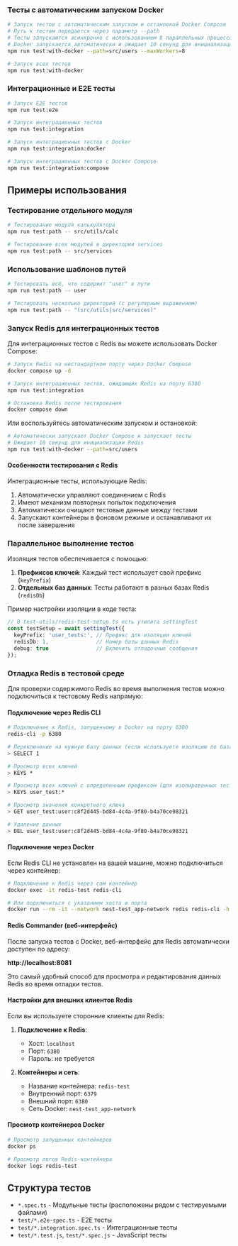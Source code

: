 ### Тесты с автоматическим запуском Docker

```bash
# Запуск тестов с автоматическим запуском и остановкой Docker Compose 
# Путь к тестам передается через параметр --path
# Тесты запускаются асинхронно с использованием 8 параллельных процессов
# Docker запускается автоматически и ожидает 10 секунд для инициализации Redis
npm run test:with-docker --path=src/users --maxWorkers=8

# Запуск всех тестов
npm run test:with-docker
```

### Интеграционные и E2E тесты

```bash
# Запуск E2E тестов
npm run test:e2e

# Запуск интеграционных тестов
npm run test:integration

# Запуск интеграционных тестов с Docker
npm run test:integration:docker

# Запуск интеграционных тестов с Docker Compose
npm run test:integration:compose
```

## Примеры использования

### Тестирование отдельного модуля

```bash
# Тестирование модуля калькулятора
npm run test:path -- src/utils/calc

# Тестирование всех модулей в директории services
npm run test:path -- src/services
```

### Использование шаблонов путей

```bash
# Тестировать всё, что содержит "user" в пути
npm run test:path -- user

# Тестировать несколько директорий (с регулярным выражением)
npm run test:path -- "(src/utils|src/services)"
```

### Запуск Redis для интеграционных тестов

Для интеграционных тестов с Redis вы можете использовать Docker Compose:

```bash
# Запуск Redis на нестандартном порту через Docker Compose
docker compose up -d

# Запуск интеграционных тестов, ожидающих Redis на порту 6380
npm run test:integration

# Остановка Redis после тестирования
docker compose down
```

Или воспользуйтесь автоматическим запуском и остановкой:

```bash
# Автоматически запускает Docker Compose и запускает тесты
# Ожидает 10 секунд для инициализации Redis
npm run test:with-docker --path=src/users
```

#### Особенности тестирования с Redis

Интеграционные тесты, использующие Redis:

1. Автоматически управляют соединением с Redis
2. Имеют механизм повторных попыток подключения
3. Автоматически очищают тестовые данные между тестами
4. Запускают контейнеры в фоновом режиме и останавливают их после завершения

### Параллельное выполнение тестов

Изоляция тестов обеспечивается с помощью:

1. **Префиксов ключей**: Каждый тест использует свой префикс (`keyPrefix`)
2. **Отдельных баз данных**: Тесты работают в разных базах Redis (`redisDb`)

Пример настройки изоляции в коде теста:

```typescript
// В test-utils/redis-test-setup.ts есть утилита settingTest
const testSetup = await settingTest({
  keyPrefix: 'user_tests:', // Префикс для изоляции ключей
  redisDb: 1,               // Номер базы данных Redis
  debug: true               // Включить отладочные сообщения
});
```

### Отладка Redis в тестовой среде

Для проверки содержимого Redis во время выполнения тестов можно подключиться к тестовому Redis напрямую:

#### Подключение через Redis CLI

```bash
# Подключение к Redis, запущенному в Docker на порту 6380
redis-cli -p 6380

# Переключение на нужную базу данных (если используете изоляцию по базам)
> SELECT 1

# Просмотр всех ключей
> KEYS *

# Просмотр всех ключей с определенным префиксом (для изолированных тестов)
> KEYS user_test:*

# Просмотр значения конкретного ключа
> GET user_test:user:c8f2d445-bd84-4c4a-9f80-b4a70ce98321

# Удаление данных
> DEL user_test:user:c8f2d445-bd84-4c4a-9f80-b4a70ce98321
```

#### Подключение через Docker

Если Redis CLI не установлен на вашей машине, можно подключиться через контейнер:

```bash
# Подключение к Redis через сам контейнер
docker exec -it redis-test redis-cli

# Или подключиться с указанием хоста и порта
docker run --rm -it --network nest-test_app-network redis redis-cli -h redis-test
```

#### Redis Commander (веб-интерфейс)

После запуска тестов с Docker, веб-интерфейс для Redis автоматически доступен по адресу:

**http://localhost:8081**

Это самый удобный способ для просмотра и редактирования данных Redis во время отладки тестов.

#### Настройки для внешних клиентов Redis

Если вы используете сторонние клиенты для Redis:

1. **Подключение к Redis**:
   - Хост: `localhost`
   - Порт: `6380`
   - Пароль: не требуется
   
2. **Контейнеры и сеть**:
   - Название контейнера: `redis-test`
   - Внутренний порт: `6379`
   - Внешний порт: `6380`
   - Сеть Docker: `nest-test_app-network`

#### Просмотр контейнеров Docker

```bash
# Просмотр запущенных контейнеров
docker ps

# Просмотр логов Redis-контейнера
docker logs redis-test
```

## Структура тестов

- `*.spec.ts` - Модульные тесты (расположены рядом с тестируемыми файлами)
- `test/*.e2e-spec.ts` - E2E тесты
- `test/*.integration.spec.ts` - Интеграционные тесты
- `test/*.test.js`, `test/*.spec.js` - JavaScript тесты 
